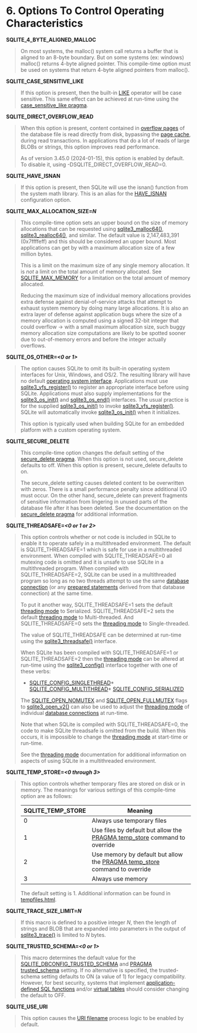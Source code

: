 # 6\.  Options To Control Operating Characteristics



**SQLITE\_4\_BYTE\_ALIGNED\_MALLOC**


> On most systems, the malloc() system call returns a buffer that is
>  aligned to an 8\-byte boundary. But on some systems (ex: windows) malloc()
>  returns 4\-byte aligned pointer. This compile\-time option must be used
>  on systems that return 4\-byte aligned pointers from malloc().


**SQLITE\_CASE\_SENSITIVE\_LIKE**


> If this option is present, then the built\-in [LIKE](lang_expr.html#like) operator will be
>  case sensitive. This same effect can be achieved at run\-time using
>  the [case\_sensitive\_like pragma](pragma.html#pragma_case_sensitive_like).


**SQLITE\_DIRECT\_OVERFLOW\_READ**


> When this option is present, content contained in
>  [overflow pages](fileformat2.html#ovflpgs) of the database file is read directly from disk,
>  bypassing the [page cache](c3ref/pcache_methods2.html), during read transactions. In applications
>  that do a lot of reads of large BLOBs or strings, this option improves
>  read performance.
>  
>  As of version 3\.45\.0 (2024\-01\-15\), this option is enabled by
>  default. To disable it, using \-DSQLITE\_DIRECT\_OVERFLOW\_READ\=0\.


**SQLITE\_HAVE\_ISNAN**


> If this option is present, then SQLite will use the isnan() function from
>  the system math library. This is an alias for the [HAVE\_ISNAN](compile.html#isnan) configuration
>  option.


**SQLITE\_MAX\_ALLOCATION\_SIZE\=*N***


> This compile\-time option sets an upper bound on the size of memory
>  allocations that can be requested using [sqlite3\_malloc64()](c3ref/free.html),
>  [sqlite3\_realloc64()](c3ref/free.html), and similar. The default value is
>  2,147,483,391 (0x7ffffeff) and this should be considered an
>  upper bound. Most applications can get by with a maximum allocation
>  size of a few million bytes.
>  
>  This is a limit on the maximum size of any single memory allocation.
>  It is *not* a limit on the total amount of memory allocated.
>  See [SQLITE\_MAX\_MEMORY](compile.html#max_memory) for a limitation on the total amount of memory
>  allocated.
>  
>  Reducing the maximum size of individual memory allocations provides
>  extra defense against denial\-of\-service attacks that attempt to exhaust
>  system memory by doing many large allocations. It is also an extra layer
>  of defense against application bugs where the size of a memory allocation
>  is computed using a signed 32\-bit integer that could overflow →
>  with a small maximum allocation size, such buggy memory allocation size
>  computations are likely to be spotted sooner due to out\-of\-memory errors
>  and before the integer actually overflows.


**SQLITE\_OS\_OTHER\=*\<0 or 1\>***


> The option causes SQLite to omit its built\-in operating system interfaces
>  for Unix, Windows, and OS/2\. The resulting library will have no default
>  [operating system interface](c3ref/vfs.html). Applications must use
>  [sqlite3\_vfs\_register()](c3ref/vfs_find.html) to register an appropriate interface before
>  using SQLite. Applications must also supply implementations for the
>  [sqlite3\_os\_init()](c3ref/initialize.html) and [sqlite3\_os\_end()](c3ref/initialize.html) interfaces. The usual practice
>  is for the supplied [sqlite3\_os\_init()](c3ref/initialize.html) to invoke [sqlite3\_vfs\_register()](c3ref/vfs_find.html).
>  SQLite will automatically invoke [sqlite3\_os\_init()](c3ref/initialize.html) when it initializes.
> 
> 
>  This option is typically used when building SQLite for an embedded
>  platform with a custom operating system.


**SQLITE\_SECURE\_DELETE**


> This compile\-time option changes the default setting of the
>  [secure\_delete pragma](pragma.html#pragma_secure_delete). When this option is not used, secure\_delete defaults
>  to off. When this option is present, secure\_delete defaults to on.
> 
> 
>  The secure\_delete setting causes deleted content to be overwritten with
>  zeros. There is a small performance penalty since additional I/O
>  must occur. On the other hand, secure\_delete can prevent fragments of
>  sensitive information from lingering in unused parts of the database file
>  after it has been deleted. See the documentation on the
>  [secure\_delete pragma](pragma.html#pragma_secure_delete) for additional information.


**SQLITE\_THREADSAFE\=*\<0 or 1 or 2\>***


> This option controls whether or not code is included in SQLite to
>  enable it to operate safely in a multithreaded environment. The
>  default is SQLITE\_THREADSAFE\=1 which is safe for use in a multithreaded
>  environment. When compiled with SQLITE\_THREADSAFE\=0 all mutexing code
>  is omitted and it is unsafe to use SQLite in a multithreaded program.
>  When compiled with SQLITE\_THREADSAFE\=2, SQLite can be used in a multithreaded
>  program so long as no two threads attempt to use the same
>  [database connection](c3ref/sqlite3.html) (or any [prepared statements](c3ref/stmt.html) derived from
>  that database connection) at the same time.
> 
> 
>  To put it another way, SQLITE\_THREADSAFE\=1 sets the default
>  [threading mode](threadsafe.html) to Serialized. SQLITE\_THREADSAFE\=2 sets the default
>  [threading mode](threadsafe.html) to Multi\-threaded. And SQLITE\_THREADSAFE\=0 sets the
>  [threading mode](threadsafe.html) to Single\-threaded.
> 
> 
>  The value of SQLITE\_THREADSAFE can be determined at run\-time
>  using the [sqlite3\_threadsafe()](c3ref/threadsafe.html) interface.
> 
> 
>  When SQLite has been compiled with SQLITE\_THREADSAFE\=1 or
>  SQLITE\_THREADSAFE\=2 then the [threading mode](threadsafe.html)
>  can be altered at run\-time using the [sqlite3\_config()](c3ref/config.html) interface together
>  with one of these verbs:
> 
> 
>  * [SQLITE\_CONFIG\_SINGLETHREAD](c3ref/c_config_covering_index_scan.html#sqliteconfigsinglethread)* [SQLITE\_CONFIG\_MULTITHREAD](c3ref/c_config_covering_index_scan.html#sqliteconfigmultithread)* [SQLITE\_CONFIG\_SERIALIZED](c3ref/c_config_covering_index_scan.html#sqliteconfigserialized)
> 
> 
> 
>  The [SQLITE\_OPEN\_NOMUTEX](c3ref/c_open_autoproxy.html) and
>  [SQLITE\_OPEN\_FULLMUTEX](c3ref/c_open_autoproxy.html) flags to [sqlite3\_open\_v2()](c3ref/open.html) can also be used
>  to adjust the [threading mode](threadsafe.html) of individual [database connections](c3ref/sqlite3.html)
>  at run\-time.
> 
> 
>  Note that when SQLite is compiled with SQLITE\_THREADSAFE\=0, the code
>  to make SQLite threadsafe is omitted from the build. When this occurs,
>  it is impossible to change the [threading mode](threadsafe.html) at start\-time or run\-time.
> 
> 
>  See the [threading mode](threadsafe.html) documentation for additional information
>  on aspects of using SQLite in a multithreaded environment.


**SQLITE\_TEMP\_STORE\=*\<0 through 3\>***


> This option controls whether temporary files are stored on disk or
>  in memory. The meanings for various settings of this compile\-time
>  option are as follows:
> 
> 
>  
> 
> | SQLITE\_TEMP\_STORE | Meaning |
> | --- | --- |
> | 0 | Always use temporary files |
> | 1 | Use files by default but allow the  [PRAGMA temp\_store](pragma.html#pragma_temp_store) command to override |
> | 2 | Use memory by default but allow the  [PRAGMA temp\_store](pragma.html#pragma_temp_store) command to override |
> | 3 | Always use memory |
> 
> 
> 
> 
>  The default setting is 1\.
>  Additional information can be found in [tempfiles.html](tempfiles.html#tempstore).


**SQLITE\_TRACE\_SIZE\_LIMIT\=*N***


> If this macro is defined to a positive integer *N*, then the length of
>  strings and BLOB that are expanded into parameters in the output of
>  [sqlite3\_trace()](c3ref/profile.html) is limited to *N* bytes.


**SQLITE\_TRUSTED\_SCHEMA\=*\<0 or 1\>***


> This macro determines the default value for the
>  [SQLITE\_DBCONFIG\_TRUSTED\_SCHEMA](c3ref/c_dbconfig_defensive.html#sqlitedbconfigtrustedschema) and [PRAGMA trusted\_schema](pragma.html#pragma_trusted_schema) setting.
>  If no alternative is specified, the trusted\-schema setting defaults
>  to ON (a value of 1\) for legacy compatibility. However, for best
>  security, systems that implement
>  [application\-defined SQL functions](appfunc.html) and/or [virtual tables](vtab.html) should
>  consider changing the default to OFF.


**SQLITE\_USE\_URI**


> This option causes the [URI filename](uri.html) process logic to be enabled by
>  default.




